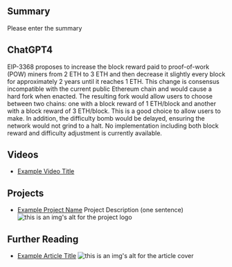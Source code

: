 ## Summary

Please enter the summary

## ChatGPT4

EIP-3368 proposes to increase the block reward paid to proof-of-work (POW) miners from 2 ETH to 3 ETH and then decrease it slightly every block for approximately 2 years until it reaches 1 ETH. This change is consensus incompatible with the current public Ethereum chain and would cause a hard fork when enacted. The resulting fork would allow users to choose between two chains: one with a block reward of 1 ETH/block and another with a block reward of 3 ETH/block. This is a good choice to allow users to make. In addition, the difficulty bomb would be delayed, ensuring the network would not grind to a halt. No implementation including both block reward and difficulty adjustment is currently available.

## Videos

- [Example Video Title](https://www.youtube.com/watch?v=TDGq4aeevgY)

## Projects

- [Example Project Name](https://xxxx.xxx/xxxxx) Project Description (one sentence) ![this is an img's alt for the project logo](https://xxxx.xxx/project-logo.xxx)

## Further Reading

- [Example Article Title](https://xxxx.xxx/xxxxx) ![this is an img's alt for the article cover](https://xxxx.xxx/article-cover.xxx)
